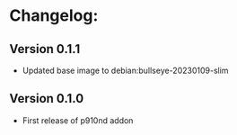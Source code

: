 # Changelog:
## Version 0.1.1
- Updated base image to debian:bullseye-20230109-slim
## Version 0.1.0
- First release of p910nd addon